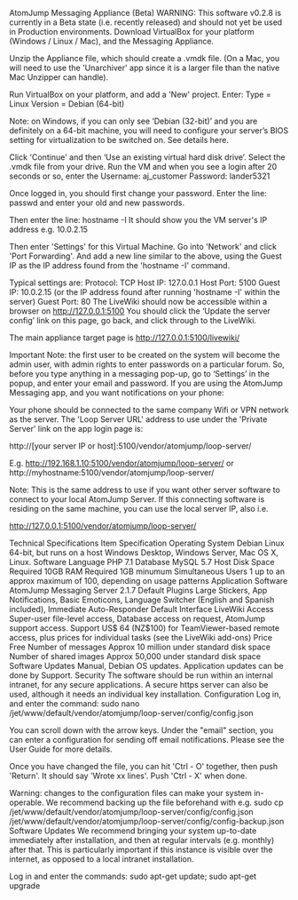 
AtomJump Messaging Appliance (Beta)
WARNING: This software v0.2.8 is currently in a Beta state (i.e. recently released) and should not yet be used in Production environments.
Download VirtualBox for your platform (Windows / Linux / Mac), and the Messaging Appliance.

Unzip the Appliance file, which should create a .vmdk file. (On a Mac, you will need to use the 'Unarchiver' app since it is a larger file than the native Mac Unzipper can handle).

Run VirtualBox on your platform, and add a 'New' project.
Enter:
Type = Linux
Version = Debian (64-bit)

Note: on Windows, if you can only see ‘Debian (32-bit)’ and you are definitely on a 64-bit machine, you will need to configure your server’s BIOS setting for virtualization to be switched on. See details here.

Click 'Continue' and then ‘Use an existing virtual hard disk drive’. Select the .vmdk file from your drive.
Run the VM and when you see a login after 20 seconds or so, enter the
Username: aj_customer
Password: lander5321

Once logged in, you should first change your password. Enter the line:
passwd
and enter your old and new passwords.

Then enter the line:
hostname -I
It should show you the VM server's IP address e.g. 10.0.2.15

Then enter 'Settings' for this Virtual Machine.
Go into 'Network' and click 'Port Forwarding'.
And add a new line similar to the above, using the Guest IP as the IP address found from the 'hostname -I' command.

Typical settings are:
Protocol: TCP
Host IP: 127.0.0.1
Host Port: 5100
Guest IP: 10.0.2.15 (or the IP address found after running 'hostname -I' within the server)
Guest Port: 80
The LiveWiki should now be accessible within a browser on http://127.0.0.1:5100	
You should click the ‘Update the server config’ link on this page, go back, and click through to the LiveWiki.

The main appliance target page is http://127.0.0.1:5100/livewiki/

Important Note: the first user to be created on the system will become the admin user, with admin rights to enter passwords on a particular forum. So, before you type anything in a messaging pop-up, go to ‘Settings’ in the popup, and enter your email and password.
If you are using the AtomJump Messaging app, and you want notifications on your phone:

Your phone should be connected to the same company Wifi or VPN network as the server. The 'Loop Server URL' address to use under the 'Private Server' link on the app login page is:

http://[your server IP or host]:5100/vendor/atomjump/loop-server/

E.g.
http://192.168.1.10:5100/vendor/atomjump/loop-server/
or
http://myhostname:5100/vendor/atomjump/loop-server/

Note: This is the same address to use if you want other server software to connect to your local AtomJump Server. If this connecting software is residing on the same machine, you can use the local server IP, also i.e.

http://127.0.0.1:5100/vendor/atomjump/loop-server/

Technical Specifications
Item 	Specification
Operating System 	Debian Linux 64-bit, but runs on a host Windows Desktop, Windows Server, Mac OS X, Linux.
Software Language 	PHP 7.1
Database 	MySQL 5.7
Host Disk Space Required 	10GB
RAM Required 	1GB minumum
Simultaneous Users 	1 up to an approx maximum of 100, depending on usage patterns
Application Software 	AtomJump Messaging Server 2.1.7
Default Plugins 	Large Stickers, App Notifications, Basic Emoticons, Language Switcher (English and Spanish included), Immediate Auto-Responder
Default Interface 	LiveWiki
Access 	Super-user file-level access, Database access on request, AtomJump support access.
Support 	US$ 64 (NZ$100) for TeamViewer-based remote access, plus prices for individual tasks (see the LiveWiki add-ons)
Price 	Free
Number of messages 	Approx 10 million under standard disk space
Number of shared images 	Approx 50,000 under standard disk space
Software Updates 	Manual, Debian OS updates. Application updates can be done by Support.
Security 	The software should be run within an internal intranet, for any secure applications. A secure https server can also be used, although it needs an individual key installation.
Configuration
Log in, and enter the command:
sudo nano /jet/www/default/vendor/atomjump/loop-server/config/config.json

You can scroll down with the arrow keys. Under the "email" section, you can enter a configuration for sending off email notifications. Please see the User Guide for more details.

Once you have changed the file, you can hit 'Ctrl - O' together, then push 'Return'. It should say 'Wrote xx lines'. Push 'Ctrl - X' when done.

Warning: changes to the configuration files can make your system in-operable. We recommend backing up the file beforehand with e.g.
sudo cp /jet/www/default/vendor/atomjump/loop-server/config/config.json /jet/www/default/vendor/atomjump/loop-server/config/config-backup.json
Software Updates
We recommend bringing your system up-to-date immediately after installation, and then at regular intervals (e.g. monthly) after that. This is particularly important if this instance is visible over the internet, as opposed to a local intranet installation.

Log in and enter the commands:
sudo apt-get update; sudo apt-get upgrade
